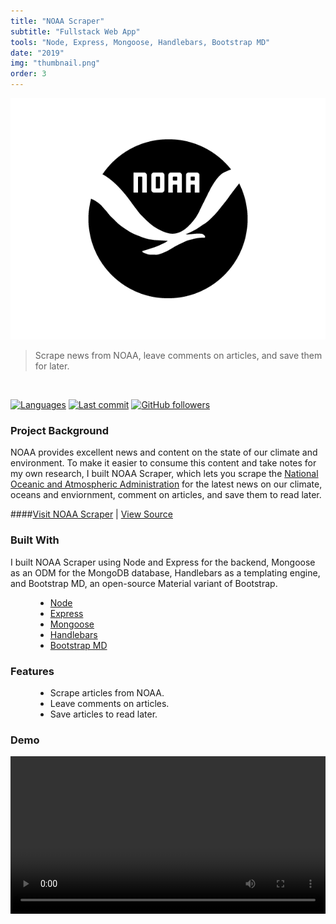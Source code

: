 ```yaml
---
title: "NOAA Scraper"
subtitle: "Fullstack Web App"
tools: "Node, Express, Mongoose, Handlebars, Bootstrap MD"
date: "2019"
img: "thumbnail.png"
order: 3
---
```

<img src="thumbnail.png">

> Scrape news from NOAA, leave comments on articles, and save them for later.

<br>

[![Languages](https://img.shields.io/github/languages/top/gabrielkuettel/noaa-scraper)](https://github.com/gabrielkuettel/noaa-scraper)
[![Last commit](https://img.shields.io/github/last-commit/gabrielkuettel/noaa-scraper)](https://github.com/gabrielkuettel/noaa-scraper)
[![GitHub followers](https://img.shields.io/github/followers/gabrielkuettel?label=follow%20me&style=social)](https://github.com/gabrielkuettel)

### Project Background

NOAA provides excellent news and content on the state of our climate and environment. To make it easier to consume this content and take notes for my own research, I built NOAA Scraper, which lets you scrape the [National Oceanic and Atmospheric Administration](https://www.noaa.gov/) for the latest news on our climate, oceans and enviornment, comment on articles, and save them to read later.

####[Visit NOAA Scraper](https://noaa-scraper.herokuapp.com) | [View Source](https://github.com/gabrielkuettel/noaa-scraper)

### Built With
I built NOAA Scraper using Node and Express for the backend, Mongoose as an ODM for the MongoDB database, Handlebars as a templating engine, and Bootstrap MD, an open-source Material variant of Bootstrap.
<ul style="margin-left: 40px;">
   <li>
      <a href="https://nodejs.org/en/">Node</a>
   </li>
   <li>
      <a href="https://expressjs.com/">Express</a>
   </li>
   <li>
      <a href="https://mongoosejs.com/">Mongoose</a>
   </li>
   <li>
      <a href="https://handlebarsjs.com/">Handlebars</a>
   </li>
    <li>
      <a href="https://fezvrasta.github.io/bootstrap-material-design/">Bootstrap MD</a>
   </li>
</ul>

### Features 
<ul style="margin-left: 40px;">
   <li>Scrape articles from NOAA.</li>
   <li>Leave comments on articles.</li>
   <li>Save articles to read later.</li>
</ul>

### Demo

<video style="padding: 0 0 40px 0;" width="100%" controls autoplay loop>
    <source src="noaa-scraper-demo-video.mp4" type="video/mp4">
</video>